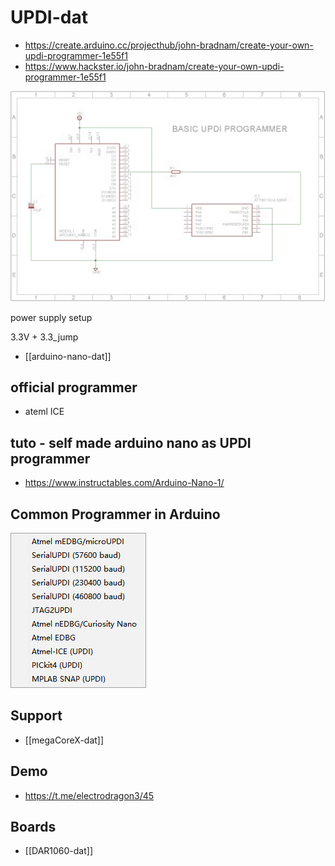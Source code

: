 

# UPDI-dat

- https://create.arduino.cc/projecthub/john-bradnam/create-your-own-updi-programmer-1e55f1
- https://www.hackster.io/john-bradnam/create-your-own-updi-programmer-1e55f1


![](2022-10-15-18-38-28.png)


power supply setup 

3.3V + 3.3_jump

- [[arduino-nano-dat]]


## official programmer 

- ateml ICE 




## tuto - self made arduino nano as UPDI programmer 

- https://www.instructables.com/Arduino-Nano-1/



## Common Programmer in Arduino 

![](2023-11-15-19-00-50.png)

## Support 

- [[megaCoreX-dat]]


## Demo 

- https://t.me/electrodragon3/45


## Boards 

- [[DAR1060-dat]]